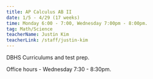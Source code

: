 ```yaml
---
title: AP Calculus AB II
date: 1/5 - 4/29 (17 weeks)
time: Monday 6:00 - 7:00, Wednesday 7:00pm - 8:00pm.
tag: Math/Science
teacherName: Justin Kim
teacherLink: /staff/justin-kim
---
```


DBHS Curriculums and test prep.

Office hours - Wednesday 7:30 - 8:30pm.
